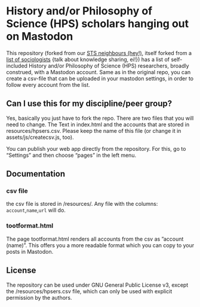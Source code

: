# History and/or Philosophy of Science (HPS) scholars hanging out on Mastodon

This repository (forked from our [STS neighbours (hey!)](https://jwyg.github.io/mastodon-sts/), itself forked from a [list of sociologists](https://www.perspektivbrocken.org/en/2022/10/28/sociologists-on-mastodon-a-list/) {talk about knowledge sharing, ei!}) has a list of self-included History and/or Philosophy of Science (HPS) researchers, broadly construed, with a Mastodon account. Same as in the original repo, you can create a csv-file that can be uploaded in your mastodon settings, in order to follow every account from the list.

## Can I use this for my discipline/peer group?

Yes, basically you just have to fork the repo. There are two files that you will need to change. The Text in index.html and the accounts that are stored in resources/hpsers.csv. Please keep the name of this file (or change it in assets/js/createcsv.js, too).

You can publish your web app directly from the repository. For this, go to “Settings” and then choose “pages” in the left menu.

## Documentation

### csv file

the csv file is stored in /resources/.
Any file with the columns: `account`,`name`,`url` will do.

### tootformat.html
The page tootformat.html renders all accounts from the csv as ”account (name)”. This offers you a more readable format which you can copy to your posts in Mastodon.

## License

The repository can be used under GNU General Public License v3, except the /resources/hpsers.csv file, which can only be used with explicit permission by the authors.
